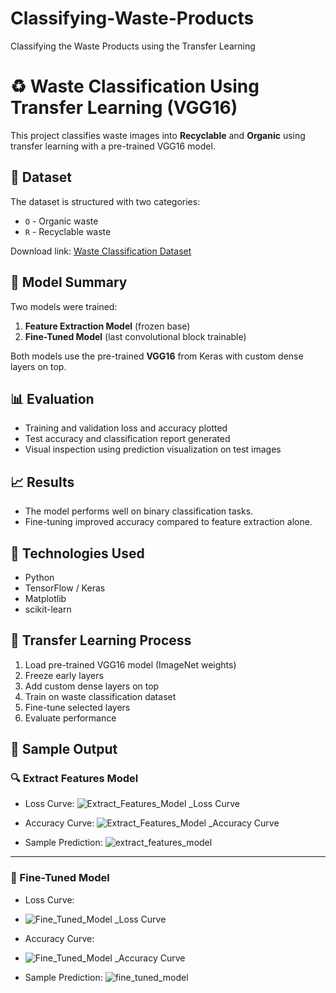 # Classifying-Waste-Products
Classifying the Waste Products using the Transfer Learning

# ♻️ Waste Classification Using Transfer Learning (VGG16)

This project classifies waste images into **Recyclable** and **Organic** using transfer learning with a pre-trained VGG16 model.

## 📁 Dataset

The dataset is structured with two categories:
- `O` - Organic waste
- `R` - Recyclable waste

Download link: [Waste Classification Dataset](https://cf-courses-data.s3.us.cloud-object-storage.appdomain.cloud/kd6057VPpABQ2FqCbgu9YQ/o-vs-r-split-reduced-1200.zip)

## 🧠 Model Summary

Two models were trained:
1. **Feature Extraction Model** (frozen base)
2. **Fine-Tuned Model** (last convolutional block trainable)

Both models use the pre-trained **VGG16** from Keras with custom dense layers on top.

## 📊 Evaluation

- Training and validation loss and accuracy plotted
- Test accuracy and classification report generated
- Visual inspection using prediction visualization on test images

## 📈 Results

- The model performs well on binary classification tasks.
- Fine-tuning improved accuracy compared to feature extraction alone.

## 🧪 Technologies Used

- Python
- TensorFlow / Keras
- Matplotlib
- scikit-learn

## 🔁 Transfer Learning Process

1. Load pre-trained VGG16 model (ImageNet weights)
2. Freeze early layers
3. Add custom dense layers on top
4. Train on waste classification dataset
5. Fine-tune selected layers
6. Evaluate performance

## 📸 Sample Output

### 🔍 Extract Features Model
- Loss Curve:
  ![Extract_Features_Model _Loss Curve](https://github.com/user-attachments/assets/c6091c65-69a6-410e-b346-4d1dff5b723d)


- Accuracy Curve:
  ![Extract_Features_Model _Accuracy Curve](https://github.com/user-attachments/assets/733c5d74-732f-49af-ac3a-d7349110eabe)

- Sample Prediction:
  ![extract_features_model](https://github.com/user-attachments/assets/b3bdd9a6-83dd-4247-bb1b-dd48406cbfb0)


---

### 🧪 Fine-Tuned Model
- Loss Curve:
- ![Fine_Tuned_Model _Loss Curve](https://github.com/user-attachments/assets/900990f4-aa7b-4374-8b26-c5568a43c78d)

- Accuracy Curve:
- ![Fine_Tuned_Model _Accuracy Curve](https://github.com/user-attachments/assets/55f4097d-707b-423d-9965-147bf8266f29)

- Sample Prediction:
  ![fine_tuned_model](https://github.com/user-attachments/assets/01032901-36dd-4e66-b68a-c3337b50fb7f)







